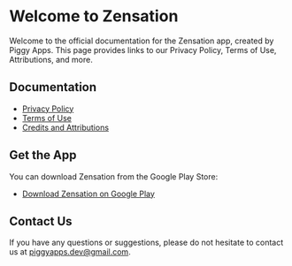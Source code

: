 # Welcome to Zensation

Welcome to the official documentation for the Zensation app, created by Piggy Apps. This page provides links to our Privacy Policy, Terms of Use, Attributions, and more.

## Documentation

- [Privacy Policy](./privacy-policy)
- [Terms of Use](./terms-of-use)
- [Credits and Attributions](./credits)

## Get the App

You can download Zensation from the Google Play Store:
- [Download Zensation on Google Play](https://play.google.com/store/apps/details?id=com.piggyapps.zensation)

## Contact Us

If you have any questions or suggestions, please do not hesitate to contact us at [piggyapps.dev@gmail.com](mailto:piggyapps.dev@gmail.com).

